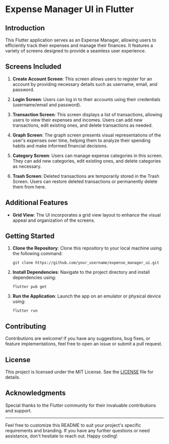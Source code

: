 # Expense Manager UI in Flutter

## Introduction
This Flutter application serves as an Expense Manager, allowing users to efficiently track their expenses and manage their finances. It features a variety of screens designed to provide a seamless user experience.

## Screens Included
1. **Create Account Screen**: This screen allows users to register for an account by providing necessary details such as username, email, and password.

2. **Login Screen**: Users can log in to their accounts using their credentials (username/email and password).

3. **Transaction Screen**: This screen displays a list of transactions, allowing users to view their expenses and incomes. Users can add new transactions, edit existing ones, and delete transactions as needed.

4. **Graph Screen**: The graph screen presents visual representations of the user's expenses over time, helping them to analyze their spending habits and make informed financial decisions.

5. **Category Screen**: Users can manage expense categories in this screen. They can add new categories, edit existing ones, and delete categories as necessary. 

6. **Trash Screen**: Deleted transactions are temporarily stored in the Trash Screen. Users can restore deleted transactions or permanently delete them from here.

## Additional Features
- **Grid View**: The UI incorporates a grid view layout to enhance the visual appeal and organization of the screens.

## Getting Started
1. **Clone the Repository**: Clone this repository to your local machine using the following command:
   ```
   git clone https://github.com/your_username/expense_manager_ui.git
   ```

2. **Install Dependencies**: Navigate to the project directory and install dependencies using:
   ```
   flutter pub get
   ```

3. **Run the Application**: Launch the app on an emulator or physical device using:
   ```
   flutter run
   ```

## Contributing
Contributions are welcome! If you have any suggestions, bug fixes, or feature implementations, feel free to open an issue or submit a pull request.

## License
This project is licensed under the MIT License. See the [LICENSE](LICENSE) file for details.

## Acknowledgments
Special thanks to the Flutter community for their invaluable contributions and support.

---
Feel free to customize this README to suit your project's specific requirements and branding. If you have any further questions or need assistance, don't hesitate to reach out. Happy coding!

